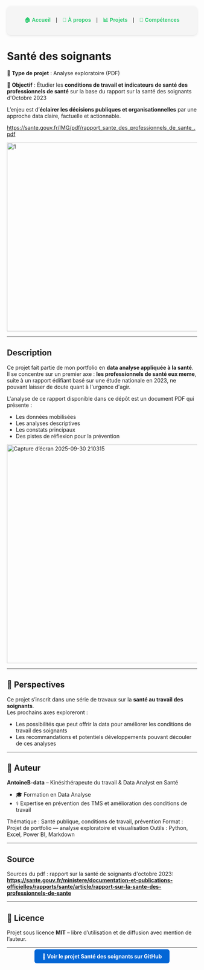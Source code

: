
<div align="center" style="
  background-color:#f5f5f5;
  padding:12px 0;
  border-radius:10px;
  font-family:Arial, sans-serif;
  box-shadow:0 2px 6px rgba(0,0,0,0.1);
">
  <style>
    .navlink {
      color: #2ecc71;
      font-weight: bold;
      text-decoration: none;
      margin: 0 10px;
      transition: color 0.2s ease, transform 0.2s ease;
    }
    .navlink:hover {
      color: #27ae60;
      transform: scale(1.05);
    }
  </style>

  <a href="/" class="navlink">🏠 Accueil</a> |
  <a href="/about" class="navlink">👤 À propos</a> |
  <a href="/projects" class="navlink">📊 Projets</a> |
  <a href="/skills" class="navlink">🧠 Compétences</a>
</div>


# Santé des soignants 

📄 **Type de projet** : Analyse exploratoire (PDF)  

🎯 **Objectif** : Étudier les **conditions de travail et indicateurs de santé des professionnels de santé** sur la base du rapport sur la santé des soignants d'Octobre 2023 

L’enjeu est d’**éclairer les décisions publiques et organisationnelles** par une approche data claire, factuelle et actionnable.  

https://sante.gouv.fr/IMG/pdf/rapport_sante_des_professionnels_de_sante_.pdf  

<img width="993" height="498" alt="1" src="https://github.com/user-attachments/assets/62cc04b6-d855-4185-9812-6e17205fbe54" />





---

##  Description

Ce projet fait partie de mon portfolio en **data analyse appliquée à la santé**.  
Il se concentre sur un premier axe : **les professionnels de santé eux meme**, suite à un rapport édifiant basé sur une étude nationale en 2023, ne pouvant laisser de doute quant à l'urgence d'agir.  

L'analyse de ce rapport disponible dans ce dépôt est un document PDF qui présente :  
- Les données mobilisées  
- Les analyses descriptives  
- Les constats principaux  
- Des pistes de réflexion pour la prévention  
  
<img width="1025" height="577" alt="Capture d’écran 2025-09-30 210315" src="https://github.com/user-attachments/assets/bc83cd25-5b2d-4479-a1d8-4a9181a1c527" />

---

## 🚀 Perspectives

Ce projet s’inscrit dans une série de travaux sur la **santé au travail des soignants**.  
Les prochains axes exploreront :  
- Les possibilités que peut offrir la data pour améliorer les conditions de travail des soignants
- Les recommandations et potentiels développements pouvant découler de ces analyses


---

## 👤 Auteur

**AntoineB-data** – Kinésithérapeute du travail & Data Analyst en Santé  
- 🎓 Formation en Data Analyse  
- ⚕️ Expertise en prévention des TMS et amélioration des conditions de travail

Thématique : Santé publique, conditions de travail, prévention
Format : Projet de portfolio — analyse exploratoire et visualisation
Outils : Python, Excel, Power BI, Markdown

---
## Source 
Sources du pdf : rapport sur la santé de soignants d'octobre 2023:   
**https://sante.gouv.fr/ministere/documentation-et-publications-officielles/rapports/sante/article/rapport-sur-la-sante-des-professionnels-de-sante**

---

## 📜 Licence

Projet sous licence **MIT** – libre d’utilisation et de diffusion avec mention de l’auteur.

---

<p align="center">
  <a href="(https://github.com/Antoineb-data/Sante-des-soignants)" target="_blank" style="background-color:#0366d6; color:white; padding:10px 20px; text-decoration:none; border-radius:6px; font-weight:bold;">
    🚀 Voir le projet Santé des soignants sur GitHub
  </a>
</p>
